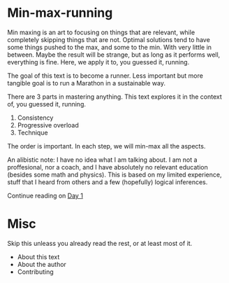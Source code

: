 # Min-max-running

Min maxing is an art to focusing on things that are relevant, while completely skipping things that are not. Optimal solutions tend to have some things pushed to the max, and some to the min. With very little in between. Maybe the result will be strange, but as long as it performs well, everything is fine. 
Here, we apply it to, you guessed it, running. 

The goal of this text is to become a runner. Less important but more tangible goal is to run a Marathon in a sustainable way.

There are 3 parts in mastering anything. This text explores it in the context of, you guessed it, running.

1) Consistency
2) Progressive overload
3) Technique

The order is important. In each step, we will min-max all the aspects.

An alibistic note: I have no idea what I am talking about. I am not a proffesional, nor a coach, and I have absolutely no relevant education (besides some math and physics). 
This is based on my limited experience, stuff that I heard from others and a few (hopefully) logical inferences.

Continue reading on [Day 1](/vlejd/min-max-running/wiki/Day-1)


# Misc

Skip this unleass you already read the rest, or at least most of it.
- About this text
- About the author
- Contributing
